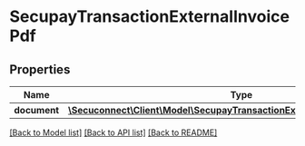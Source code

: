 # SecupayTransactionExternalInvoicePdf

## Properties
Name | Type | Description | Notes
------------ | ------------- | ------------- | -------------
**document** | [**\Secuconnect\Client\Model\SecupayTransactionExternalInvoicePdfDocument**](SecupayTransactionExternalInvoicePdfDocument.md) |  | 

[[Back to Model list]](../README.md#documentation-for-models) [[Back to API list]](../README.md#documentation-for-api-endpoints) [[Back to README]](../../README.md)


